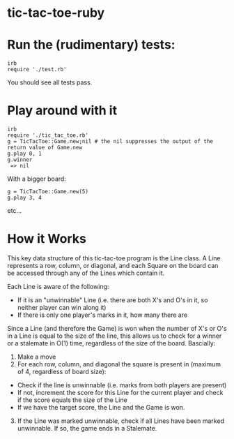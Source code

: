 # tic-tac-toe-ruby

# Run the (rudimentary) tests:

```
irb
require './test.rb'
```

You should see all tests pass.

# Play around with it

```
irb
require './tic_tac_toe.rb'
g = TicTacToe::Game.new;nil # the nil suppresses the output of the return value of Game.new
g.play 0, 1
g.winner
 => nil
```

With a bigger board:

```
g = TicTacToe::Game.new(5)
g.play 3, 4
```

etc...

# How it Works

This key data structure of this tic-tac-toe program is the Line class. A Line represents a row, column, or diagonal, and each Square on the board can be accessed through any of the Lines which contain it.

Each Line is aware of the following:
- If it is an "unwinnable" Line (i.e. there are both X's and O's in it, so neither player can win along it)
- If there is only one player's marks in it, how many there are

Since a Line (and therefore the Game) is won when the number of X's or O's in a Line is equal to the size of the line, this allows us to check for a winner or a stalemate in O(1) time, regardless of the size of the board.  Bascially:

1. Make a move
2. For each row, column, and diagonal the square is present in (maximum of 4, regardless of board size):
  - Check if the line is unwinnable (i.e. marks from both players are present)
  - If not, increment the score for this Line for the current player and check if the score equals the size of the Line
  - If we have the target score, the Line and the Game is won.
3. If the Line was marked unwinnable, check if all Lines have been marked unwinnable. If so, the game ends in a Stalemate.
